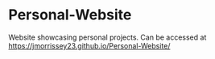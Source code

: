 # Personal-Website
Website showcasing personal projects. Can be accessed at https://jmorrissey23.github.io/Personal-Website/
